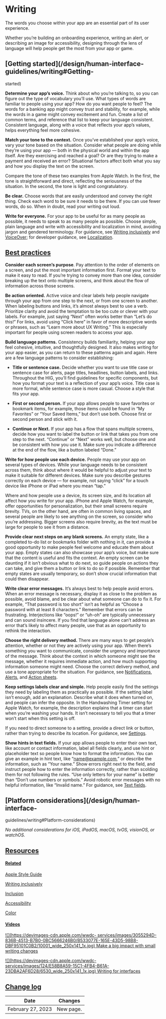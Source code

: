 # Writing

The words you choose within your app are an essential part of its user
experience.

Whether you’re building an onboarding experience, writing an alert, or
describing an image for accessibility, designing through the lens of language
will help people get the most from your app or game.

## [Getting started](/design/human-interface-guidelines/writing#Getting-
started)

**Determine your app’s voice.** Think about who you’re talking to, so you can
figure out the type of vocabulary you’ll use. What types of words are familiar
to people using your app? How do you want people to feel? The words for a
banking app might convey trust and stability, for example, while the words in
a game might convey excitement and fun. Create a list of common terms, and
reference that list to keep your language consistent. Consistent language,
along with a voice that reflects your app’s values, helps everything feel more
cohesive.

**Match your tone to the context.** Once you’ve established your app’s voice,
vary your tone based on the situation. Consider what people are doing while
they’re using your app — both in the physical world and within the app itself.
Are they exercising and reached a goal? Or are they trying to make a payment
and received an error? Situational factors affect both what you say and how
you display the text on the screen.

Compare the tone of these two examples from Apple Watch. In the first, the
tone is straightforward and direct, reflecting the seriousness of the
situation. In the second, the tone is light and congratulatory.

**Be clear.** Choose words that are easily understood and convey the right
thing. Check each word to be sure it needs to be there. If you can use fewer
words, do so. When in doubt, read your writing out loud.

**Write for everyone.** For your app to be useful for as many people as
possible, it needs to speak to as many people as possible. Choose simple,
plain language and write with accessibility and localization in mind, avoiding
jargon and gendered terminology. For guidance, see [Writing
inclusively](https://help.apple.com/applestyleguide/#/apdcb2a65d68) and
[VoiceOver](/design/human-interface-guidelines/voiceover); for developer
guidance, see
[Localization](https://developer.apple.com/documentation/xcode/localization).

## [Best practices](/design/human-interface-guidelines/writing#Best-practices)

**Consider each screen’s purpose**. Pay attention to the order of elements on
a screen, and put the most important information first. Format your text to
make it easy to read. If you’re trying to convey more than one idea, consider
breaking up the text onto multiple screens, and think about the flow of
information across those screens.

**Be action oriented.** Active voice and clear labels help people navigate
through your app from one step to the next, or from one screen to another.
When labeling buttons and links, it’s almost always best to use a verb.
Prioritize clarity and avoid the temptation to be too cute or clever with your
labels. For example, just saying “Next” often works better than “Let’s do
this!” For links, avoid using “Click here” in favor of more descriptive words
or phrases, such as “Learn more about UX Writing.” This is especially
important for people using screen readers to access your app.

**Build language patterns.** Consistency builds familiarity, helping your app
feel cohesive, intuitive, and thoughtfully designed. It also makes writing for
your app easier, as you can return to these patterns again and again. Here are
a few language patterns to consider establishing:

  * **Title or sentence case.** Decide whether you want to use title case or sentence case for alerts, page titles, headlines, button labels, and links. Throughout the HIG, you’ll find guidelines for specific components, but how you format your text is a reflection of your app’s voice. Title case is more formal, while sentence case is more casual. Choose a style that fits your app.

  * **First or second person.** If your app allows people to save favorites or bookmark items, for example, those items could be found in “My Favorites” or “Your Saved Items,” but don’t use both. Choose first or second person and stick with it.

  * **Continue or Next.** If your app has a flow that spans multiple screens, decide how you want to label the button or link that takes you from one step to the next. “Continue” or “Next” works well, but choose one and be consistent with how you use it. Make sure you indicate a difference at the end of the flow, like a button labeled “Done.”

**Write for how people use each device.** People may use your app on several
types of devices. While your language needs to be consistent across them,
think about where it would be helpful to adjust your text to make it suitable
for different devices. Make sure you describe gestures correctly on each
device — for example, not saying “click” for a touch device like iPhone or
iPad where you mean “tap.”

Where and how people use a device, its screen size, and its location all
affect how you write for your app. iPhone and Apple Watch, for example, offer
opportunities for personalization, but their small screens require brevity.
TVs, on the other hand, are often in common living spaces, and several people
are likely to see anything on the screen, so consider who you’re addressing.
Bigger screens also require brevity, as the text must be large for people to
see it from a distance.

**Provide clear next steps on any blank screens.** An empty state, like a
completed to-do list or bookmarks folder with nothing in it, can provide a
good opportunity to make people feel welcome and educate them about your app.
Empty states can also showcase your app’s voice, but make sure that the
content is useful and fits the context. An empty screen can be daunting if it
isn’t obvious what to do next, so guide people on actions they can take, and
give them a button or link to do so if possible. Remember that empty states
are usually temporary, so don’t show crucial information that could then
disappear.

**Write clear error messages.** It’s always best to help people avoid errors.
When an error message is necessary, display it as close to the problem as
possible, avoid blame, and be clear about what someone can do to fix it. For
example, “That password is too short” isn’t as helpful as “Choose a password
with at least 8 characters.” Remember that errors can be frustrating.
Interjections like “oops!” or “uh-oh” are typically unnecessary and can sound
insincere. If you find that language alone can’t address an error that’s
likely to affect many people, use that as an opportunity to rethink the
interaction.

**Choose the right delivery method.** There are many ways to get people’s
attention, whether or not they are actively using your app. When there’s
something you want to communicate, consider the urgency and importance of the
message. Think about the context in which someone might see the message,
whether it requires immediate action, and how much supporting information
someone might need. Choose the correct delivery method, and use a tone
appropriate for the situation. For guidance, see
[Notifications](/design/human-interface-guidelines/notifications),
[Alerts](/design/human-interface-guidelines/alerts), and [Action
sheets](/design/human-interface-guidelines/action-sheets).

**Keep settings labels clear and simple.** Help people easily find the
settings they need by labeling them as practically as possible. If the setting
label isn’t enough, add an explanation. Describe what it does when turned on,
and people can infer the opposite. In the Handwashing Timer setting for Apple
Watch, for example, the description explains that a timer can start when
you’re washing your hands. It isn’t necessary to tell you that a timer won’t
start when this setting is off.

If you need to direct someone to a setting, provide a direct link or button,
rather than trying to describe its location. For guidance, see
[Settings](/design/human-interface-guidelines/settings).

**Show hints in text fields.** If your app allows people to enter their own
text, like account or contact information, label all fields clearly, and use
hint or placeholder text so people know how to format the information. You can
give an example in hint text, like “name@example.com,” or describe the
information, such as “Your name.” Show errors right next to the field, and
instruct people how to enter the information correctly, rather than scolding
them for not following the rules. “Use only letters for your name” is better
than “Don’t use numbers or symbols.” Avoid robotic error messages with no
helpful information, like “Invalid name.” For guidance, see [Text
fields](/design/human-interface-guidelines/text-fields).

## [Platform considerations](/design/human-interface-
guidelines/writing#Platform-considerations)

 _No additional considerations for iOS, iPadOS, macOS, tvOS, visionOS, or
watchOS._

## [Resources](/design/human-interface-guidelines/writing#Resources)

#### [Related](/design/human-interface-guidelines/writing#Related)

[Apple Style Guide](https://help.apple.com/applestyleguide/#/)

[Writing inclusively](https://help.apple.com/applestyleguide/#/apdcb2a65d68)

[Inclusion](/design/human-interface-guidelines/inclusion)

[Accessibility](/design/human-interface-guidelines/accessibility)

[Color](/design/human-interface-guidelines/color)

#### [Videos](/design/human-interface-guidelines/writing#Videos)

[![](https://devimages-cdn.apple.com/wwdc-
services/images/3055294D-836B-4513-B7B0-0BC5666246B0/B533077E-165E-43D5-98B8-DBF95101C0B2/10001_wide_250x141_1x.jpg)
Make a big impact with small writing changes
](https://developer.apple.com/videos/play/wwdc2025/404)

[![](https://devimages-cdn.apple.com/wwdc-
services/images/124/E58B8A59-15C1-4FB4-B61A-23DBA2AF6D28/6530_wide_250x141_1x.jpg)
Writing for interfaces
](https://developer.apple.com/videos/play/wwdc2022/10037)

## [Change log](/design/human-interface-guidelines/writing#Change-log)

Date| Changes  
---|---  
February 27, 2023| New page.

